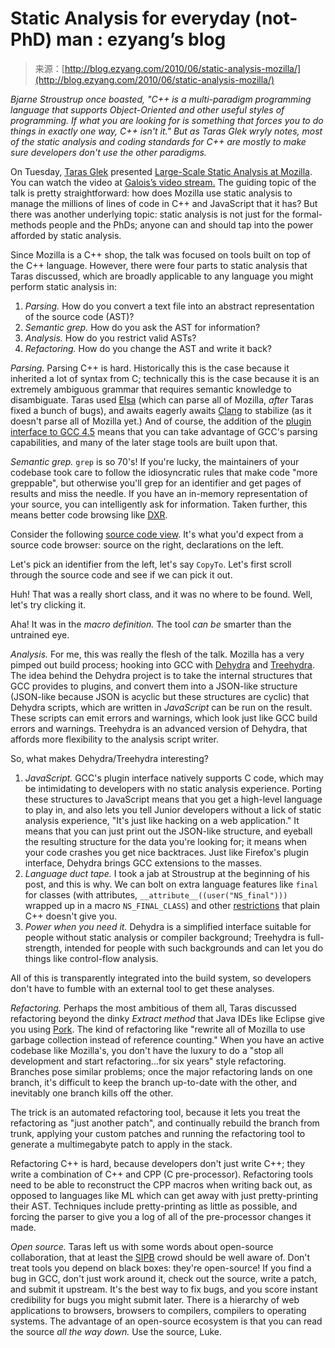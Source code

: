 <!--yml
category: 未分类
date: 2024-07-01 18:18:16
-->

# Static Analysis for everyday (not-PhD) man : ezyang’s blog

> 来源：[http://blog.ezyang.com/2010/06/static-analysis-mozilla/](http://blog.ezyang.com/2010/06/static-analysis-mozilla/)

*Bjarne Stroustrup once boasted, "C++ is a multi-paradigm programming language that supports Object-Oriented and other useful styles of programming. If what you are looking for is something that forces you to do things in exactly one way, C++ isn't it." But as Taras Glek wryly notes, most of the static analysis and coding standards for C++ are mostly to make sure developers don't use the other paradigms.*

On Tuesday, [Taras Glek](http://blog.mozilla.com/tglek/) presented [Large-Scale Static Analysis at Mozilla](http://www.galois.com/blog/2010/06/03/tech-talk-large-scale-static-analysis-at-mozilla/). You can watch the video at [Galois’s video stream.](http://vimeo.com/12614626) The guiding topic of the talk is pretty straightforward: how does Mozilla use static analysis to manage the millions of lines of code in C++ and JavaScript that it has? But there was another underlying topic: static analysis is not just for the formal-methods people and the PhDs; anyone can and should tap into the power afforded by static analysis.

Since Mozilla is a C++ shop, the talk was focused on tools built on top of the C++ language. However, there were four parts to static analysis that Taras discussed, which are broadly applicable to any language you might perform static analysis in:

1.  *Parsing.* How do you convert a text file into an abstract representation of the source code (AST)?
2.  *Semantic grep.* How do you ask the AST for information?
3.  *Analysis.* How do you restrict valid ASTs?
4.  *Refactoring.* How do you change the AST and write it back?

*Parsing.* Parsing C++ is hard. Historically this is the case because it inherited a lot of syntax from C; technically this is the case because it is an extremely ambiguous grammar that requires semantic knowledge to disambiguate. Taras used [Elsa](http://scottmcpeak.com/elkhound/sources/elsa/) (which can parse all of Mozilla, *after* Taras fixed a bunch of bugs), and awaits eagerly awaits [Clang](http://clang.llvm.org/) to stabilize (as it doesn't parse all of Mozilla yet.) And of course, the addition of the [plugin interface to GCC 4.5](http://gcc.gnu.org/wiki/plugins) means that you can take advantage of GCC's parsing capabilities, and many of the later stage tools are built upon that.

*Semantic grep.* `grep` is so 70's! If you're lucky, the maintainers of your codebase took care to follow the idiosyncratic rules that make code "more greppable", but otherwise you'll grep for an identifier and get pages of results and miss the needle. If you have an in-memory representation of your source, you can intelligently ask for information. Taken further, this means better code browsing like [DXR](http://dxr.proximity.on.ca/dxr/).

Consider the following [source code view](http://dxr.proximity.on.ca/dxr/mozilla-central/xpcom/io/nsLocalFileUnix.h.html). It's what you'd expect from a source code browser: source on the right, declarations on the left.

Let's pick an identifier from the left, let's say `CopyTo`. Let's first scroll through the source code and see if we can pick it out.

Huh! That was a really short class, and it was no where to be found. Well, let's try clicking it.

Aha! It was in the *macro definition.* The tool *can be* smarter than the untrained eye.

*Analysis.* For me, this was really the flesh of the talk. Mozilla has a very pimped out build process; hooking into GCC with [Dehydra](https://developer.mozilla.org/en/Dehydra) and [Treehydra](https://developer.mozilla.org/en/Treehydra). The idea behind the Dehydra project is to take the internal structures that GCC provides to plugins, and convert them into a JSON-like structure (JSON-like because JSON is acyclic but these structures are cyclic) that Dehydra scripts, which are written in *JavaScript* can be run on the result. These scripts can emit errors and warnings, which look just like GCC build errors and warnings. Treehydra is an advanced version of Dehydra, that affords more flexibility to the analysis script writer.

So, what makes Dehydra/Treehydra interesting?

1.  *JavaScript.* GCC's plugin interface natively supports C code, which may be intimidating to developers with no static analysis experience. Porting these structures to JavaScript means that you get a high-level language to play in, and also lets you tell Junior developers without a lick of static analysis experience, "It's just like hacking on a web application." It means that you can just print out the JSON-like structure, and eyeball the resulting structure for the data you're looking for; it means when your code crashes you get nice backtraces. Just like Firefox's plugin interface, Dehydra brings GCC extensions to the masses.
2.  *Language duct tape.* I took a jab at Stroustrup at the beginning of his post, and this is why. We can bolt on extra language features like `final` for classes (with attributes, `__attribute__((user("NS_final")))` wrapped up in a macro `NS_FINAL_CLASS`) and other [restrictions](http://hg.mozilla.org/mozilla-central/file/86cdcd6616de/xpcom/analysis) that plain C++ doesn't give you.
3.  *Power when you need it.* Dehydra is a simplified interface suitable for people without static analysis or compiler background; Treehydra is full-strength, intended for people with such backgrounds and can let you do things like control-flow analysis.

All of this is transparently integrated into the build system, so developers don't have to fumble with an external tool to get these analyses.

*Refactoring.* Perhaps the most ambitious of them all, Taras discussed refactoring beyond the dinky *Extract method* that Java IDEs like Eclipse give you using [Pork](https://wiki.mozilla.org/Pork). The kind of refactoring like "rewrite all of Mozilla to use garbage collection instead of reference counting." When you have an active codebase like Mozilla's, you don't have the luxury to do a "stop all development and start refactoring...for six years" style refactoring. Branches pose similar problems; once the major refactoring lands on one branch, it's difficult to keep the branch up-to-date with the other, and inevitably one branch kills off the other.

The trick is an automated refactoring tool, because it lets you treat the refactoring as "just another patch", and continually rebuild the branch from trunk, applying your custom patches and running the refactoring tool to generate a multimegabyte patch to apply in the stack.

Refactoring C++ is hard, because developers don't just write C++; they write a combination of C++ and CPP (C pre-processor). Refactoring tools need to be able to reconstruct the CPP macros when writing back out, as opposed to languages like ML which can get away with just pretty-printing their AST. Techniques include pretty-printing as little as possible, and forcing the parser to give you a log of all of the pre-processor changes it made.

*Open source.* Taras left us with some words about open-source collaboration, that at least the [SIPB](http://sipb.mit.edu) crowd should be well aware of. Don't treat tools you depend on black boxes: they're open-source! If you find a bug in GCC, don't just work around it, check out the source, write a patch, and submit it upstream. It's the best way to fix bugs, and you score instant credibility for bugs you might submit later. There is a hierarchy of web applications to browsers, browsers to compilers, compilers to operating systems. The advantage of an open-source ecosystem is that you can read the source *all the way down.* Use the source, Luke.